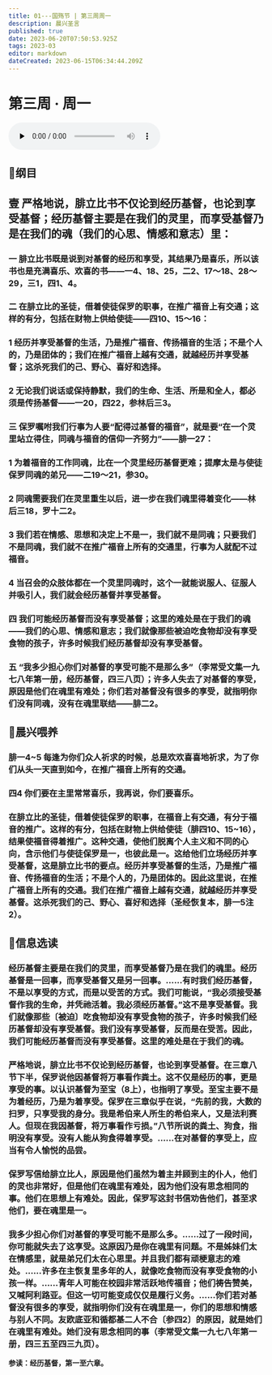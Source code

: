 ```yaml
---
title: 01---国殇节 | 第三周周一
description: 晨兴圣言
published: true
date: 2023-06-20T07:50:53.925Z
tags: 2023-03
editor: markdown
dateCreated: 2023-06-15T06:34:44.209Z
---
```


# 第三周 · 周一
<audio id="audio" controls="" preload="none">
      <source id="mp3" src="/2023-03/week3/week3day1.mp3">
</audio>

## 📖纲目

## 壹	严格地说，腓立比书不仅论到经历基督，也论到享受基督；经历基督主要是在我们的灵里，而享受基督乃是在我们的魂（我们的心思、情感和意志）里：

### 一	腓立比书既是说到对基督的经历和享受，其结果乃是喜乐，所以该书也是充满喜乐、欢喜的书——一4、18、25，二2、17～18、28～29，三1，四1、4。

### 二	在腓立比的圣徒，借着使徒保罗的职事，在推广福音上有交通；这样的有分，包括在财物上供给使徒——四10、15～16：

### 1	经历并享受基督的生活，乃是推广福音、传扬福音的生活；不是个人的，乃是团体的；我们在推广福音上越有交通，就越经历并享受基督；这杀死我们的己、野心、喜好和选择。

### 2	无论我们说话或保持静默，我们的生命、生活、所是和全人，都必须是传扬基督——一20，四22，参林后三3。

### 三	保罗嘱咐我们行事为人要“配得过基督的福音”，就是要“在一个灵里站立得住，同魂与福音的信仰一齐努力”——腓一27：

### 1	为着福音的工作同魂，比在一个灵里经历基督更难；提摩太是与使徒保罗同魂的弟兄——二19～21，参30。

### 2	同魂需要我们在灵里重生以后，进一步在我们魂里得着变化——林后三18，罗十二2。

### 3	我们若在情感、思想和决定上不是一，我们就不是同魂；只要我们不是同魂，我们就不在推广福音上所有的交通里，行事为人就配不过福音。

### 4	当召会的众肢体都在一个灵里同魂时，这个一就能说服人、征服人并吸引人，我们就会经历基督并享受基督。

### 四	我们可能经历基督而没有享受基督；这里的难处是在于我们的魂——我们的心思、情感和意志；我们就像那些被迫吃食物却没有享受食物的孩子，许多时候我们经历基督却没有享受基督。

### 五	“我多少担心你们对基督的享受可能不是那么多”（李常受文集一九七八年第一册，经历基督，四三八页）；许多人失去了对基督的享受，原因是他们在魂里有难处；你们若对基督没有很多的享受，就指明你们没有同魂，没有在魂里联结——腓二2。

## 📖晨兴喂养

### 腓一4~5    每逢为你们众人祈求的时候，总是欢欢喜喜地祈求，为了你们从头一天直到如今，在推广福音上所有的交通。

### 四4    你们要在主里常常喜乐，我再说，你们要喜乐。

### 在腓立比的圣徒，借着使徒保罗的职事，在福音上有交通，有分于福音的推广。这样的有分，包括在财物上供给使徒（腓四10、15~16），结果使福音得着推广。这种交通，使他们脱离个人主义和不同的心向，含示他们与使徒保罗是一，也彼此是一。这给他们立场经历并享受基督，这是腓立比书的要点。经历并享受基督的生活，乃是推广福音、传扬福音的生活；不是个人的，乃是团体的。因此这里说，在推广福音上所有的交通。我们在推广福音上越有交通，就越经历并享受基督。这杀死我们的己、野心、喜好和选择（圣经恢复本，腓一5注2）。

## 📖信息选读

### 经历基督主要是在我们的灵里，而享受基督乃是在我们的魂里。经历基督是一回事，而享受基督又是另一回事。……有时我们经历基督，不是以享受的方式，而是以受苦的方式。我们可能说，“我必须接受基督作我的生命，并凭祂活着。我必须经历基督。”这不是享受基督。我们就像那些〔被迫〕吃食物却没有享受食物的孩子，许多时候我们经历基督却没有享受基督。我们没有享受基督，反而是在受苦。因此，我们可能经历基督而没有享受基督。这里的难处是在于我们的魂。

### 严格地说，腓立比书不仅论到经历基督，也论到享受基督。在三章八节下半，保罗说他因基督将万事看作粪土。这不仅是经历的事，更是享受的事。以认识基督为至宝（8上），也指明了享受。至宝主要不是为着经历，乃是为着享受。保罗在三章似乎在说，“先前的我，大数的扫罗，只享受我的身分。我是希伯来人所生的希伯来人，又是法利赛人。但现在我因基督，将万事看作亏损。”八节所说的粪土、狗食，指明没有享受。没有人能从狗食得着享受。……在对基督的享受上，应当有令人愉悦的品尝。

### 保罗写信给腓立比人，原因是他们虽然为着主并顾到主的仆人，他们的灵也非常好，但是他们在魂里有难处，因为他们没有思念相同的事。他们在思想上有难处。因此，保罗写这封书信劝告他们，甚至求他们，要在魂里是一。

### 我多少担心你们对基督的享受可能不是那么多。……过了一段时间，你可能就失去了这享受。这原因乃是你在魂里有问题。不是姊妹们太在情感里，就是弟兄们太在心思里。并且我们都有顽梗意志的难处。……许多在主恢复里多年的人，就像吃食物而没有享受食物的小孩一样。……青年人可能在校园非常活跃地传福音；他们祷告赞美，又喊阿利路亚。但这一切可能变成仅仅是履行义务。……你们若对基督没有很多的享受，就指明你们没有在魂里是一，你们的思想和情感与别人不同。友欧底亚和循都基二人不合〔参四2〕的原因，就是她们在魂里有难处。她们没有思念相同的事（李常受文集一九七八年第一册，四三五至四三九页）。

**参读：经历基督，第一至六章。**